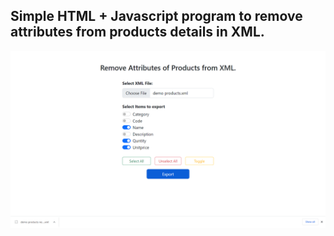 ## Simple HTML + Javascript program to remove attributes from products details in XML.

![Screenshot](Screenshot.png)